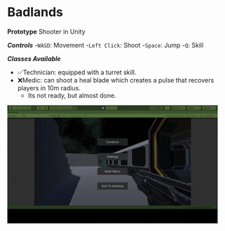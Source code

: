 # Badlands

**Prototype** Shooter in Unity

***Controls***
-```WASD```: Movement
-```Left Click```: Shoot
-```Space```: Jump
-```Q```: Skill

***Classes Available***
- :white_check_mark:Technician: equipped with a turret skill. 
- :x:Medic: can shoot a heal blade which creates a pulse that recovers players in 10m radius.
	- Its not ready, but almost done.

![](Badlands.gif)
